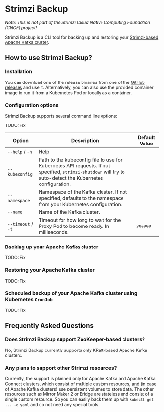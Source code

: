 # Strimzi Backup

_Note: This is not part of the Strimzi Cloud Native Computing Foundation (CNCF) project!_

Strimzi Backup is a CLI tool for backing up and restoring your [Strimzi-based Apache Kafka cluster](https://strimzi.io).

## How to use Strimzi Backup?

### Installation

You can download one of the release binaries from one of the [GitHub releases](https://github.com/scholzj/strimzi-backup/releases) and use it.
Alternatively, you can also use the provided container image to run it from a Kubernetes Pod or locally as a container.

### Configuration options

Strimzi Backup supports several command line options:

TODO: Fix

| Option             | Description                                                                                                                                                | Default Value |
|--------------------|------------------------------------------------------------------------------------------------------------------------------------------------------------|---------------|
| `--help` / `-h`    | Help                                                                                                                                                       |               |
| `--kubeconfig`     | Path to the kubeconfig file to use for Kubernetes API requests. If not specified, `strimzi-shutdown` will try to auto-detect the Kubernetes configuration. |               |
| `--namespace`      | Namespace of the Kafka cluster. If not specified, defaults to the namespace from your Kubernetes configuration.                                            |               |
| `--name`           | Name of the Kafka cluster.                                                                                                                                 |               |
| `--timeout` / `-t` | Timeout for how long to wait for the Proxy Pod to become ready. In milliseconds.                                                                           | `300000`      |

### Backing up your Apache Kafka cluster

TODO: Fix

### Restoring your Apache Kafka cluster

TODO: Fix

### Scheduled backup of your Apache Kafka cluster using Kubernetes `CronJob`

TODO: Fix 

## Frequently Asked Questions

### Does Strimzi Backup support ZooKeeper-based clusters?

No, Strimzi Backup currently supports only KRaft-based Apache Kafka clusters.

### Any plans to support other Strimzi resources?

Currently, the support is planned only for Apache Kafka and Apache Kafka Connect clusters, which consist of multiple custom resources, and (in case of Apache Kafka clusters) use persistent volumes to store data.
The other resources such as Mirror Maker 2 or Bridge are stateless and consist of a single custom resource.
So you can easily back them up with `kubectl get ... -o yaml` and do not need any special tools.
